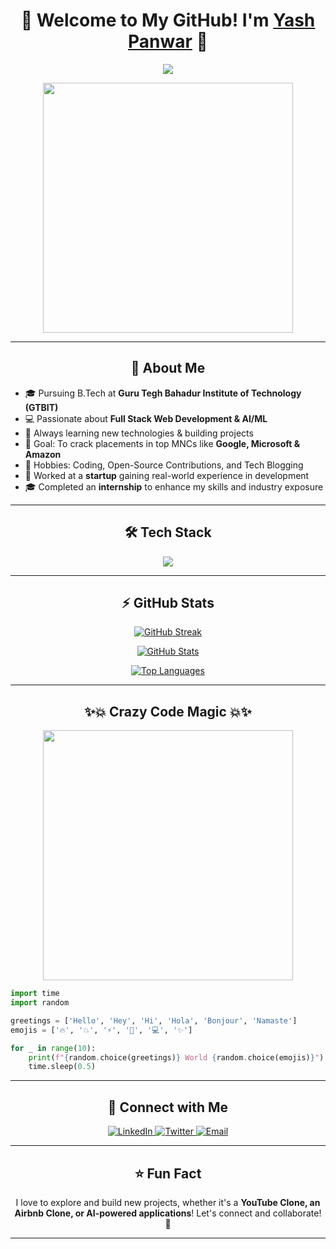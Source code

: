 <h1 align="center">🚀 Welcome to My GitHub! I'm <a href="https://github.com/YashPanwar">Yash Panwar</a> 🚀</h1>

<p align="center">
  <img src="https://readme-typing-svg.herokuapp.com?font=Fira+Code&duration=4000&pause=1000&color=34D399&center=true&width=435&lines=Full+Stack+Web+Developer;AI%2FML+Enthusiast;Tech+Explorer+%26+Innovator"/>
</p>

<p align="center">
  <img src="https://media.giphy.com/media/RbDKaczqWovIugyJmW/giphy.gif" width="400"/>
</p>

---

<h2 align="center">🌟 About Me</h2>

<ul>
<li>🎓 Pursuing B.Tech at <b>Guru Tegh Bahadur Institute of Technology (GTBIT)</b></li>
<li>💻 Passionate about <b>Full Stack Web Development & AI/ML</b></li>
<li>🚀 Always learning new technologies & building projects</li>
<li>🎯 Goal: To crack placements in top MNCs like <b>Google, Microsoft & Amazon</b></li>
<li>🎨 Hobbies: Coding, Open-Source Contributions, and Tech Blogging</li>
<li>🏢 Worked at a <b>startup</b> gaining real-world experience in development</li>
<li>🎓 Completed an <b>internship</b> to enhance my skills and industry exposure</li>
</ul>

---

<h2 align="center">🛠 Tech Stack</h2>
<p align="center">
  <img src="https://skillicons.dev/icons?i=html,css,js,python,java,ts,react,nextjs,nodejs,express,mongodb,tailwind,prisma,python,docker,git,github"/>
</p>

---

<h2 align="center">⚡ GitHub Stats</h2>

<p align="center">
  <a href="https://github.com/YashPanwar1408">
    <img src="https://github-readme-streak-stats.demolab.com/?user=YashPanwar1408&theme=tokyonight&hide_border=true" alt="GitHub Streak" />
  </a>
</p>


<p align="center">
  <a href="https://github.com/YashPanwar1408">
    <img src="https://github-readme-stats.vercel.app/api?username=YashPanwar1408&show_icons=true&theme=tokyonight&hide_border=true" alt="GitHub Stats" />
  </a>
</p>

<p align="center">
  <a href="https://github.com/YashPanwar1408">
    <img src="https://github-readme-stats.vercel.app/api/top-langs/?username=YashPanwar1408&layout=compact&theme=tokyonight&hide_border=true" alt="Top Languages" />
  </a>
</p>


---

<h2 align="center">✨💥 Crazy Code Magic 💥✨</h2>

<p align="center">
  <img src="https://media.giphy.com/media/v1.Y2lkPTc5MGI3NjExZWFjNzU1ZDYwMmY2MTZhNzYyYTVhN2QyMDgwMzEyN2I3MGJmNGY2ZiZlcD12MV9naWZzX3NlYXJjaCZjdD1n/3o7aCTfyhYawdOXcFW/giphy.gif" width="400"/>
</p>

```python
import time
import random

greetings = ['Hello', 'Hey', 'Hi', 'Hola', 'Bonjour', 'Namaste']
emojis = ['🔥', '💥', '⚡', '🚀', '💻', '✨']

for _ in range(10):
    print(f"{random.choice(greetings)} World {random.choice(emojis)}")
    time.sleep(0.5)
```

--- 

<h2 align="center">🚀 Connect with Me</h2>

<p align="center">
  <a href="https://www.linkedin.com/in/yash-panwar-796673320" target="_blank">
    <img src="https://img.shields.io/badge/LinkedIn-%230A66C2.svg?style=for-the-badge&logo=linkedin&logoColor=white" alt="LinkedIn" />
  </a> 
  <a href="https://x.com/YashPanwar_0001" target="_blank">
    <img src="https://img.shields.io/badge/Twitter-%231DA1F2.svg?style=for-the-badge&logo=twitter&logoColor=white" alt="Twitter" />
  </a> 
  <a href="mailto:panwarhp2351@gmail.com">
    <img src="https://img.shields.io/badge/Email-%23D14836.svg?style=for-the-badge&logo=gmail&logoColor=white" alt="Email" />
  </a>
</p>


---

<h2 align="center">⭐ Fun Fact</h2> <p align="center">I love to explore and build new projects, whether it's a <b>YouTube Clone, an Airbnb Clone, or AI-powered applications</b>! Let's connect and collaborate! 🚀</p>

---
